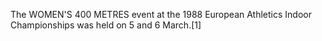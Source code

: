 The WOMEN'S 400 METRES event at the 1988 European Athletics Indoor Championships was held on 5 and 6 March.[1]

